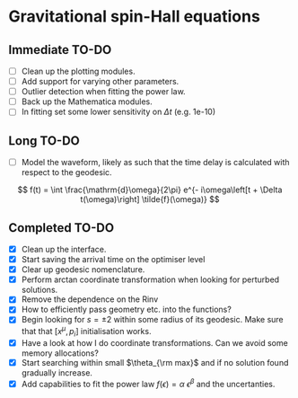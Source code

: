 # Gravitational spin-Hall equations

## Immediate TO-DO
- [ ] Clean up the plotting modules.
- [ ] Add support for varying other parameters.
- [ ] Outlier detection when fitting the power law.
- [ ] Back up the Mathematica modules.
- [ ] In fitting set some lower sensitivity on $\Delta t$ (e.g. 1e-10)

## Long TO-DO

- [ ] Model the waveform, likely as such that the time delay is calculated with respect to the geodesic.

$$
f(t) = \int \frac{\mathrm{d}\omega}{2\pi} e^{- i\omega\left[t + \Delta t(\omega)\right] \tilde{f}(\omega)}
$$


## Completed TO-DO
- [x] Clean up the interface.
- [x] Start saving the arrival time on the optimiser level
- [x] Clear up geodesic nomenclature.
- [x] Perform arctan coordinate transformation when looking for perturbed solutions.
- [x] Remove the dependence on the Rinv
- [x] How to efficiently pass geometry etc. into the functions?
- [x] Begin looking for $s=\pm 2$ within some radius of its geodesic. Make sure that that $[x^\mu, p_i]$ initialisation works.
- [x] Have a look at how I do coordinate transformations. Can we avoid some memory allocations?
- [x] Start searching within small $\theta_{\rm max}$ and if no solution found gradually increase.
- [x] Add capabilities to fit the power law $f(\epsilon) = \alpha~\epsilon^\beta$ and the uncertanties.